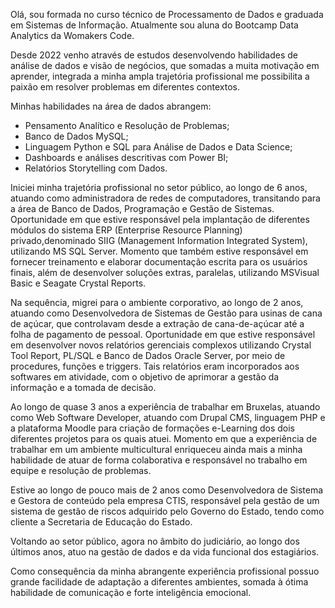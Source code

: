 Olá, sou formada no curso técnico de Processamento de Dados e graduada em Sistemas de Informação. Atualmente sou aluna do Bootcamp Data Analytics da Womakers Code.

Desde 2022 venho através de estudos desenvolvendo habilidades de análise de dados e visão de negócios, que somadas a muita motivação em aprender, integrada a minha ampla trajetória profissional me possibilita a paixão em resolver problemas em diferentes contextos.

Minhas habilidades na área de dados abrangem: 
- Pensamento Analítico e Resolução de Problemas;
- Banco de Dados MySQL;
- Linguagem Python e SQL para Análise de Dados e Data Science;
- Dashboards e análises descritivas com Power BI;
- Relatórios Storytelling com Dados. 

Iniciei minha trajetória profissional no setor público, ao longo de 6 anos, atuando como administradora de redes de computadores, transitando para a área de Banco de Dados, Programação e Gestão de Sistemas. Oportunidade em que estive responsável pela implantação de diferentes módulos do sistema ERP (Enterprise Resource Planning) privado,denominado SIIG (Management Information Integrated System), utilizando MS SQL Server. Momento que também estive responsável em fornecer treinamento e elaborar documentação escrita para os usuários finais, além de desenvolver soluções extras, paralelas, utilizando MSVisual Basic e Seagate Crystal Reports.

Na sequência, migrei para o ambiente corporativo, ao longo de 2 anos, atuando como Desenvolvedora de Sistemas de Gestão para usinas de cana de açúcar, que controlavam desde a extração de cana-de-açúcar até a folha de pagamento de pessoal. Oportunidade em que estive responsável em desenvolver novos relatórios gerenciais complexos utilizando Crystal Tool Report, PL/SQL e Banco de Dados Oracle Server, por meio de procedures, funções e triggers. Tais relatórios eram incorporados aos softwares em atividade, com o objetivo de aprimorar a gestão da informação e a tomada de decisão.

Ao longo de quase 3 anos a experiência de trabalhar em Bruxelas, atuando como Web Software Developer, atuando com Drupal CMS, linguagem PHP e a plataforma Moodle para criação de formações e-Learning dos dois diferentes projetos para os quais atuei. Momento em que a experiência de trabalhar em um ambiente multicultural enriqueceu ainda mais a minha habilidade de atuar de forma colaborativa e responsável no trabalho em equipe e resolução de problemas.

Estive ao longo de pouco mais de 2 anos como Desenvolvedora de Sistema e Gestora de conteúdo pela empresa CTIS, responsável pela gestão de um sistema de gestão de riscos adquirido pelo Governo do Estado, tendo como cliente a Secretaria de Educação do Estado.

Voltando ao setor público, agora no âmbito do judiciário, ao longo dos últimos anos, atuo na gestão de dados e da vida funcional dos estagiários.

Como consequência da minha abrangente experiência profissional possuo grande facilidade de adaptação a diferentes ambientes, somada à ótima habilidade de comunicação e forte inteligência emocional. 
